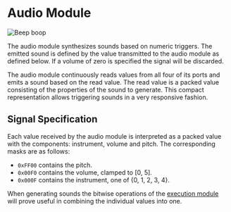 # Audio Module

![Beep boop](item:tis3d:audio_module)

The audio module synthesizes sounds based on numeric triggers. The emitted sound is defined by the value transmitted to the audio module as defined below. If a volume of zero is specified the signal will be discarded.

The audio module continuously reads values from all four of its ports and emits a sound based on the read value. The read value is a packed value consisting of the properties of the sound to generate. This compact representation allows triggering sounds in a very responsive fashion.

## Signal Specification
Each value received by the audio module is interpreted as a packed value with the components: instrument, volume and pitch. The corresponding masks are as follows:
- `0xFF00` contains the pitch.
- `0x00F0` contains the volume, clamped to [0, 5].
- `0x000F` contains the instrument, one of {0, 1, 2, 3, 4}.

When generating sounds the bitwise operations of the [execution module](module_execution.md) will prove useful in combining the individual values into one.
